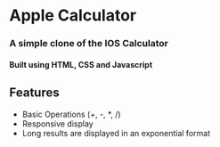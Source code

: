 <h1> Apple Calculator </h1>

<h3> A simple clone of the IOS Calculator </h3>
<h4> Built using HTML, CSS and Javascript </h4>

<h2> Features </h2>
<ul>
<li> Basic Operations (+, -, *, /) </li>
<li> Responsive display </li>
<li> Long results are displayed in an exponential format </li>
</ul>
